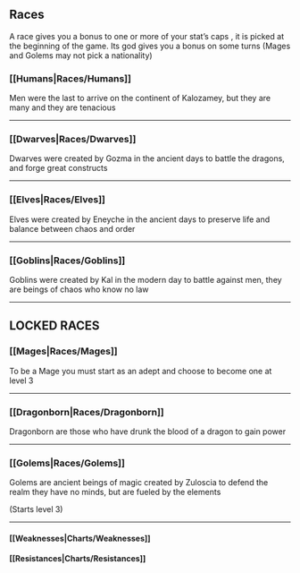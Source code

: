 ## Races   

A race gives you a bonus to one or more of your stat’s caps , it is picked at the beginning of the game. Its god gives you a bonus on some turns (Mages and Golems may not pick a nationality)  

### [[Humans|Races/Humans]]  
Men were the last to arrive on the continent of Kalozamey, but they are many and they are tenacious  

---

### [[Dwarves|Races/Dwarves]]  
Dwarves were created by Gozma in the ancient days to battle the dragons, and forge great constructs  

---

### [[Elves|Races/Elves]]
Elves were created by Eneyche in the ancient days to preserve life and balance between chaos and order

---

### [[Goblins|Races/Goblins]]
Goblins were created by Kal in the modern day to battle against men, they are beings of chaos who know no law

---

## LOCKED RACES  

### [[Mages|Races/Mages]]  
To be a Mage you must start as an adept and choose to become one at level 3

---

### [[Dragonborn|Races/Dragonborn]]  
Dragonborn are those who have drunk the blood of a dragon to gain power  

---

### [[Golems|Races/Golems]]  
Golems are ancient beings of magic created by Zuloscia to defend the realm they have no minds, but are fueled by the elements  

(Starts level 3)

---

#### [[Weaknesses|Charts/Weaknesses]]  
#### [[Resistances|Charts/Resistances]]